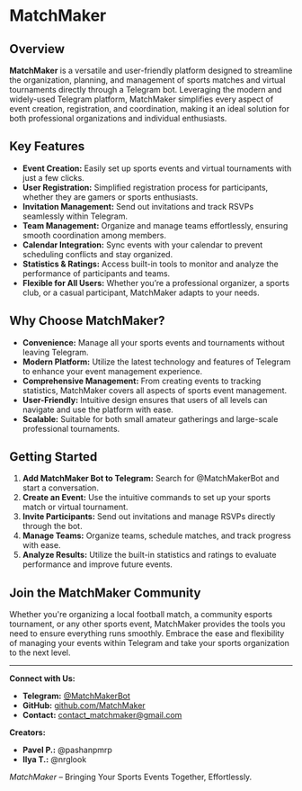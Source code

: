 # MatchMaker

## Overview

**MatchMaker** is a versatile and user-friendly platform designed to streamline the organization, planning, and management of sports matches and virtual tournaments directly through a Telegram bot. Leveraging the modern and widely-used Telegram platform, MatchMaker simplifies every aspect of event creation, registration, and coordination, making it an ideal solution for both professional organizations and individual enthusiasts.

## Key Features

- **Event Creation:** Easily set up sports events and virtual tournaments with just a few clicks.
- **User Registration:** Simplified registration process for participants, whether they are gamers or sports enthusiasts.
- **Invitation Management:** Send out invitations and track RSVPs seamlessly within Telegram.
- **Team Management:** Organize and manage teams effortlessly, ensuring smooth coordination among members.
- **Calendar Integration:** Sync events with your calendar to prevent scheduling conflicts and stay organized.
- **Statistics & Ratings:** Access built-in tools to monitor and analyze the performance of participants and teams.
- **Flexible for All Users:** Whether you’re a professional organizer, a sports club, or a casual participant, MatchMaker adapts to your needs.

## Why Choose MatchMaker?

- **Convenience:** Manage all your sports events and tournaments without leaving Telegram.
- **Modern Platform:** Utilize the latest technology and features of Telegram to enhance your event management experience.
- **Comprehensive Management:** From creating events to tracking statistics, MatchMaker covers all aspects of sports event management.
- **User-Friendly:** Intuitive design ensures that users of all levels can navigate and use the platform with ease.
- **Scalable:** Suitable for both small amateur gatherings and large-scale professional tournaments.


## Getting Started

1. **Add MatchMaker Bot to Telegram:** Search for @MatchMakerBot and start a conversation.
2. **Create an Event:** Use the intuitive commands to set up your sports match or virtual tournament.
3. **Invite Participants:** Send out invitations and manage RSVPs directly through the bot.
4. **Manage Teams:** Organize teams, schedule matches, and track progress with ease.
5. **Analyze Results:** Utilize the built-in statistics and ratings to evaluate performance and improve future events.

## Join the MatchMaker Community

Whether you're organizing a local football match, a community esports tournament, or any other sports event, MatchMaker provides the tools you need to ensure everything runs smoothly. Embrace the ease and flexibility of managing your events within Telegram and take your sports organization to the next level.

---

**Connect with Us:**

- **Telegram:** [@MatchMakerBot](https://t.me/@MatchMaking_P_I_Bot)
- **GitHub:** [github.com/MatchMaker](https://github.com/NRGLook/MatchMaker)
- **Contact:** contact_matchmaker@gmail.com

**Creators:**
- **Pavel P.:** @pashanpmrp
- **Ilya T.:** @nrglook

*MatchMaker* – Bringing Your Sports Events Together, Effortlessly.
